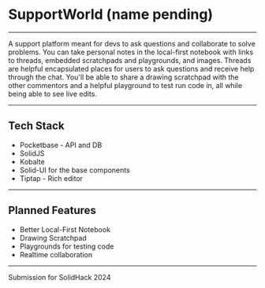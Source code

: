 # SupportWorld (name pending)
---

A support platform meant for devs to ask questions and collaborate to solve problems. You can take personal notes in the local-first notebook with links to threads, embedded scratchpads and playgrounds, and images. Threads are helpful encapsulated places for users to ask questions and receive help through the chat. You'll be able to share a drawing scratchpad with the other commentors and a helpful playground to test run code in, all while being able to see live edits.

---

## Tech Stack

- Pocketbase - API and DB
- SolidJS
- Kobalte
- Solid-UI for the base components
- Tiptap - Rich editor

---

## Planned Features

- Better Local-First Notebook
- Drawing Scratchpad
- Playgrounds for testing code
- Realtime collaboration


---

Submission for SolidHack 2024
